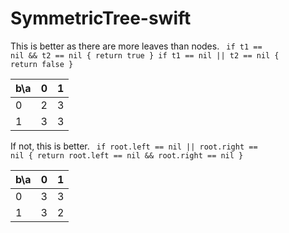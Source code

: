 # SymmetricTree-swift

This is better as there are more leaves than nodes.
<code>
        if t1 == nil && t2 == nil { return true }
        if t1 == nil || t2 == nil { return false }
</code>

|b\a|0|1|
|-|-|-|
|0|2|3|
|1|3|3|

If not, this is better.
<code>
        if root.left == nil || root.right == nil {
            return root.left == nil && root.right == nil
        }
</code>

|b\a|0|1|
|-|-|-|
|0|3|3|
|1|3|2|
